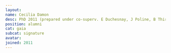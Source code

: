 ```yaml
---
layout:
name: Cecilia Damon
desc: PhD 2011 (prepared under co-superv. E Duchesnay, J Poline, B Thirion)
position: alumni
cat: gaia
subcat: signature
avatar:
joined: 2011
---
```

